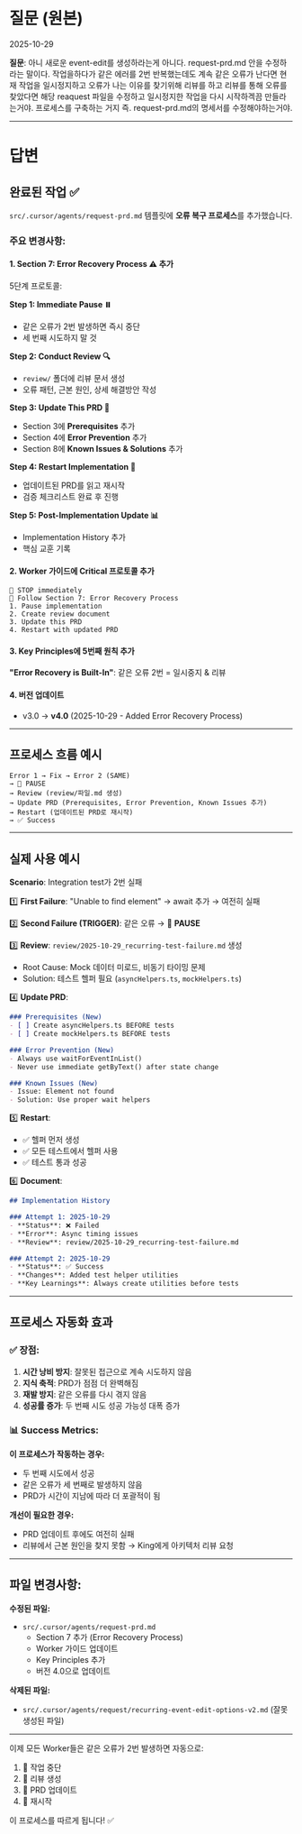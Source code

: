 # 질문 (원본)

2025-10-29

**질문**: 
아니 새로운 event-edit를 생성하라는게 아니다.
request-prd.md 안을 수정하라는 말이다.
작업을하다가 같은 에러를 2번 반복했는데도 계속 같은 오류가 난다면 현재 작업을 일시정지하고 오류가 나는 이유를 찾기위해 리뷰를 하고 리뷰를 통해 오류를 찾았다면 해당 reaquest 파일을 수정하고 일시정지한 작업을 다시 시작하겍끔 만들라는거야. 프로세스를 구축하는 거지 즉. request-prd.md의 명세서를 수정해야하는거야.

---

# 답변

## 완료된 작업 ✅

`src/.cursor/agents/request-prd.md` 템플릿에 **오류 복구 프로세스**를 추가했습니다.

### 주요 변경사항:

#### 1. **Section 7: Error Recovery Process ⚠️** 추가
<!-- 섹션 7: 오류 복구 프로세스 -->

5단계 프로토콜:

**Step 1: Immediate Pause ⏸️**
- 같은 오류가 2번 발생하면 즉시 중단
- 세 번째 시도하지 말 것

**Step 2: Conduct Review 🔍**
- `review/` 폴더에 리뷰 문서 생성
- 오류 패턴, 근본 원인, 상세 해결방안 작성

**Step 3: Update This PRD 📝**
- Section 3에 **Prerequisites** 추가
- Section 4에 **Error Prevention** 추가
- Section 8에 **Known Issues & Solutions** 추가

**Step 4: Restart Implementation 🔄**
- 업데이트된 PRD를 읽고 재시작
- 검증 체크리스트 완료 후 진행

**Step 5: Post-Implementation Update 📊**
- Implementation History 추가
- 핵심 교훈 기록

#### 2. **Worker 가이드에 Critical 프로토콜 추가**

```
🔴 STOP immediately
📝 Follow Section 7: Error Recovery Process
1. Pause implementation
2. Create review document
3. Update this PRD
4. Restart with updated PRD
```

#### 3. **Key Principles에 5번째 원칙 추가**

**"Error Recovery is Built-In"**: 같은 오류 2번 = 일시중지 & 리뷰

#### 4. **버전 업데이트**

- v3.0 → **v4.0** (2025-10-29 - Added Error Recovery Process)

---

## 프로세스 흐름 예시

```
Error 1 → Fix → Error 2 (SAME) 
→ 🛑 PAUSE 
→ Review (review/파일.md 생성)
→ Update PRD (Prerequisites, Error Prevention, Known Issues 추가)
→ Restart (업데이트된 PRD로 재시작)
→ ✅ Success
```

---

## 실제 사용 예시

**Scenario**: Integration test가 2번 실패

1️⃣ **First Failure**: "Unable to find element" → await 추가 → 여전히 실패

2️⃣ **Second Failure (TRIGGER)**: 같은 오류 → 🛑 **PAUSE**

3️⃣ **Review**: `review/2025-10-29_recurring-test-failure.md` 생성
   - Root Cause: Mock 데이터 미로드, 비동기 타이밍 문제
   - Solution: 테스트 헬퍼 필요 (`asyncHelpers.ts`, `mockHelpers.ts`)

4️⃣ **Update PRD**:
   ```markdown
   ### Prerequisites (New)
   - [ ] Create asyncHelpers.ts BEFORE tests
   - [ ] Create mockHelpers.ts BEFORE tests
   
   ### Error Prevention (New)
   - Always use waitForEventInList()
   - Never use immediate getByText() after state change
   
   ### Known Issues (New)
   - Issue: Element not found
   - Solution: Use proper wait helpers
   ```

5️⃣ **Restart**:
   - ✅ 헬퍼 먼저 생성
   - ✅ 모든 테스트에서 헬퍼 사용
   - ✅ 테스트 통과 성공

6️⃣ **Document**:
   ```markdown
   ## Implementation History
   
   ### Attempt 1: 2025-10-29
   - **Status**: ❌ Failed
   - **Error**: Async timing issues
   - **Review**: review/2025-10-29_recurring-test-failure.md
   
   ### Attempt 2: 2025-10-29
   - **Status**: ✅ Success
   - **Changes**: Added test helper utilities
   - **Key Learnings**: Always create utilities before tests
   ```

---

## 프로세스 자동화 효과

### ✅ 장점:

1. **시간 낭비 방지**: 잘못된 접근으로 계속 시도하지 않음
2. **지식 축적**: PRD가 점점 더 완벽해짐
3. **재발 방지**: 같은 오류를 다시 겪지 않음
4. **성공률 증가**: 두 번째 시도 성공 가능성 대폭 증가

### 📊 Success Metrics:

**이 프로세스가 작동하는 경우:**
- 두 번째 시도에서 성공
- 같은 오류가 세 번째로 발생하지 않음
- PRD가 시간이 지남에 따라 더 포괄적이 됨

**개선이 필요한 경우:**
- PRD 업데이트 후에도 여전히 실패
- 리뷰에서 근본 원인을 찾지 못함
→ King에게 아키텍처 리뷰 요청

---

## 파일 변경사항:

**수정된 파일:**
- `src/.cursor/agents/request-prd.md`
  - Section 7 추가 (Error Recovery Process)
  - Worker 가이드 업데이트
  - Key Principles 추가
  - 버전 4.0으로 업데이트

**삭제된 파일:**
- `src/.cursor/agents/request/recurring-event-edit-options-v2.md` (잘못 생성된 파일)

---

이제 모든 Worker들은 같은 오류가 2번 발생하면 자동으로:
1. 🛑 작업 중단
2. 📝 리뷰 생성
3. 📄 PRD 업데이트
4. 🔄 재시작

이 프로세스를 따르게 됩니다! ✅

